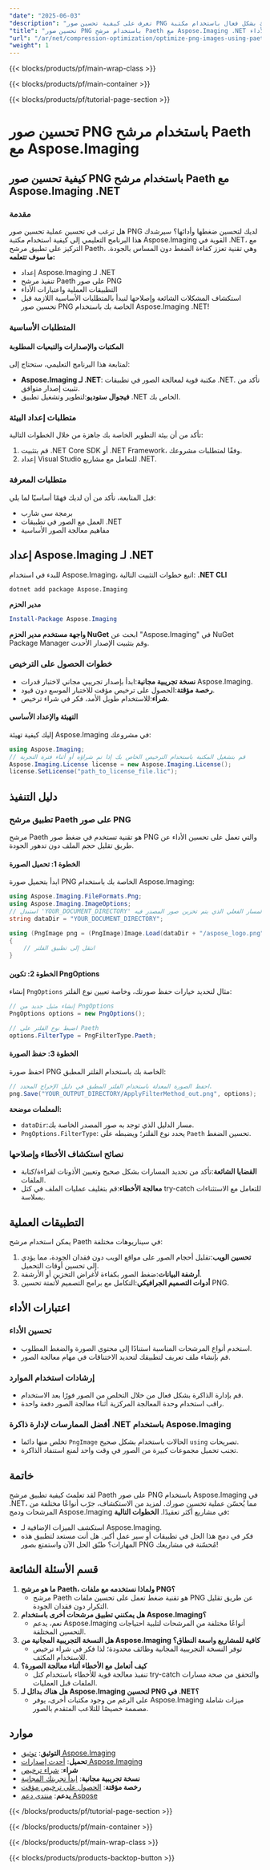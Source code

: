 ```yaml
---
"date": "2025-06-03"
"description": "تعرف على كيفية تحسين صور PNG الخاصة بك بشكل فعال باستخدام مكتبة Aspose.Imaging القوية في .NET، والاستفادة من مرشح Paeth لتحسين الضغط دون التضحية بالجودة."
"title": "تحسين صور PNG باستخدام مرشح Paeth مع Aspose.Imaging .NET لتحسين الضغط والأداء"
"url": "/ar/net/compression-optimization/optimize-png-images-using-paeth-filter-aspose-imaging-net/"
"weight": 1
---
```


{{< blocks/products/pf/main-wrap-class >}}

{{< blocks/products/pf/main-container >}}

{{< blocks/products/pf/tutorial-page-section >}}
# تحسين صور PNG باستخدام مرشح Paeth مع Aspose.Imaging
## كيفية تحسين صور PNG باستخدام مرشح Paeth مع Aspose.Imaging .NET
### مقدمة
هل ترغب في تحسين عملية تحسين صور PNG لديك لتحسين ضغطها وأدائها؟ سيرشدك هذا البرنامج التعليمي إلى كيفية استخدام مكتبة Aspose.Imaging القوية في .NET، مع التركيز على تطبيق مرشح Paeth، وهي تقنية تعزز كفاءة الضغط دون المساس بالجودة.
**ما سوف تتعلمه:**
- إعداد Aspose.Imaging لـ .NET
- تنفيذ مرشح Paeth على صور PNG
- التطبيقات العملية واعتبارات الأداء
- استكشاف المشكلات الشائعة وإصلاحها
لنبدأ بالمتطلبات الأساسية اللازمة قبل تحسين صور PNG الخاصة بك باستخدام Aspose.Imaging .NET!
### المتطلبات الأساسية
#### المكتبات والإصدارات والتبعيات المطلوبة
لمتابعة هذا البرنامج التعليمي، ستحتاج إلى:
- **Aspose.Imaging لـ .NET**: مكتبة قوية لمعالجة الصور في تطبيقات .NET. تأكد من تثبيت إصدار متوافق.
- **فيجوال ستوديو**:لتطوير وتشغيل تطبيق .NET الخاص بك.
### متطلبات إعداد البيئة
تأكد من أن بيئة التطوير الخاصة بك جاهزة من خلال الخطوات التالية:
1. قم بتثبيت .NET Core SDK أو .NET Framework، وفقًا لمتطلبات مشروعك.
2. إعداد Visual Studio للتعامل مع مشاريع .NET.
### متطلبات المعرفة
قبل المتابعة، تأكد من أن لديك فهمًا أساسيًا لما يلي:
- برمجة سي شارب
- العمل مع الصور في تطبيقات .NET
- مفاهيم معالجة الصور الأساسية
## إعداد Aspose.Imaging لـ .NET
للبدء في استخدام Aspose.Imaging، اتبع خطوات التثبيت التالية:
**.NET CLI**
```bash
dotnet add package Aspose.Imaging
```
**مدير الحزم**
```powershell
Install-Package Aspose.Imaging
```
**واجهة مستخدم مدير الحزم NuGet**
ابحث عن "Aspose.Imaging" في NuGet Package Manager وقم بتثبيت الإصدار الأحدث.
### خطوات الحصول على الترخيص
- **نسخة تجريبية مجانية**:ابدأ بإصدار تجريبي مجاني لاختبار قدرات Aspose.Imaging.
- **رخصة مؤقتة**:الحصول على ترخيص مؤقت للاختبار الموسع دون قيود.
- **شراء**:للاستخدام طويل الأمد، فكر في شراء ترخيص.
#### التهيئة والإعداد الأساسي
إليك كيفية تهيئة Aspose.Imaging في مشروعك:
```csharp
using Aspose.Imaging;
// قم بتشغيل المكتبة باستخدام الترخيص الخاص بك إذا تم شراؤه أو أثناء فترة التجربة
Aspose.Imaging.License license = new Aspose.Imaging.License();
license.SetLicense("path_to_license_file.lic");
```
## دليل التنفيذ
### تطبيق مرشح Paeth على صور PNG
مرشح Paeth هو تقنية تستخدم في ضغط صور PNG والتي تعمل على تحسين الأداء عن طريق تقليل حجم الملف دون تدهور الجودة.
#### الخطوة 1: تحميل الصورة
ابدأ بتحميل صورة PNG الخاصة بك باستخدام Aspose.Imaging:
```csharp
using Aspose.Imaging.FileFormats.Png;
using Aspose.Imaging.ImageOptions;
// استبدل 'YOUR_DOCUMENT_DIRECTORY' بالمسار الفعلي الذي يتم تخزين صور المصدر فيه.
string dataDir = "YOUR_DOCUMENT_DIRECTORY";

using (PngImage png = (PngImage)Image.Load(dataDir + "/aspose_logo.png"))
{
    // انتقل إلى تطبيق الفلتر
}
```
#### الخطوة 2: تكوين PngOptions
إنشاء `PngOptions` مثال لتحديد خيارات حفظ صورتك، وخاصة تعيين نوع الفلتر:
```csharp
// إنشاء مثيل جديد من PngOptions
PngOptions options = new PngOptions();

// اضبط نوع الفلتر على Paeth
options.FilterType = PngFilterType.Paeth;
```
#### الخطوة 3: حفظ الصورة
احفظ صورة PNG الخاصة بك باستخدام الفلتر المطبق:
```csharp
// احفظ الصورة المعدلة باستخدام الفلتر المطبق في دليل الإخراج المحدد.
png.Save("YOUR_OUTPUT_DIRECTORY/ApplyFilterMethod_out.png", options);
```
**المعلمات موضحة:**
- `dataDir`:مسار الدليل الذي توجد به صور المصدر الخاصة بك.
- `PngOptions.FilterType`: يحدد نوع الفلتر؛ ويضبطه على `Paeth` تحسين الضغط.
### نصائح استكشاف الأخطاء وإصلاحها
- **القضايا الشائعة**:تأكد من تحديد المسارات بشكل صحيح وتعيين الأذونات لقراءة/كتابة الملفات.
- **معالجة الأخطاء**:قم بتغليف عمليات الملف في كتل try-catch للتعامل مع الاستثناءات بسلاسة.
## التطبيقات العملية
يمكن استخدام مرشح Paeth في سيناريوهات مختلفة:
1. **تحسين الويب**:تقليل أحجام الصور على مواقع الويب دون فقدان الجودة، مما يؤدي إلى تحسين أوقات التحميل.
2. **أرشفة البيانات**:ضغط الصور بكفاءة لأغراض التخزين أو الأرشفة.
3. **أدوات التصميم الجرافيكي**:التكامل مع برامج التصميم لأتمتة تحسين PNG.
## اعتبارات الأداء
### تحسين الأداء
- استخدم أنواع المرشحات المناسبة استنادًا إلى محتوى الصورة والضغط المطلوب.
- قم بإنشاء ملف تعريف لتطبيقك لتحديد الاختناقات في مهام معالجة الصور.
### إرشادات استخدام الموارد
- قم بإدارة الذاكرة بشكل فعال من خلال التخلص من الصور فورًا بعد الاستخدام.
- راقب استخدام وحدة المعالجة المركزية أثناء معالجة الصور دفعة واحدة.
### أفضل الممارسات لإدارة ذاكرة .NET باستخدام Aspose.Imaging
- تخلص منها دائما `PngImage` الحالات باستخدام بشكل صحيح `using` تصريحات.
- تجنب تحميل مجموعات كبيرة من الصور في وقت واحد لمنع استنفاد الذاكرة.
## خاتمة
لقد تعلمتَ كيفية تطبيق مرشح Paeth على صور PNG باستخدام Aspose.Imaging في .NET، مما يُحسّن عملية تحسين صورك. لمزيد من الاستكشاف، جرّب أنواعًا مختلفة من المرشحات ودمج Aspose.Imaging في مشاريع أكثر تعقيدًا.
**الخطوات التالية:**
- استكشف الميزات الإضافية لـ Aspose.Imaging.
- فكر في دمج هذا الحل في تطبيقات أو سير عمل أكبر.
هل أنت مستعد لتطبيق هذه المهارات؟ طبّق الحل الآن واستمتع بصور PNG مُحسّنة في مشاريعك!
## قسم الأسئلة الشائعة
1. **ما هو مرشح Paeth، ولماذا نستخدمه مع ملفات PNG؟**
   - مرشح Paeth هو تقنية ضغط تعمل على تحسين ملفات PNG عن طريق تقليل التكرار دون فقدان الجودة.
2. **هل يمكنني تطبيق مرشحات أخرى باستخدام Aspose.Imaging؟**
   - نعم، يدعم Aspose.Imaging أنواعًا مختلفة من المرشحات لتلبية احتياجات التحسين المختلفة.
3. **هل النسخة التجريبية المجانية من Aspose.Imaging كافية للمشاريع واسعة النطاق؟**
   - توفر النسخة التجريبية المجانية وظائف محدودة؛ لذا فكر في شراء ترخيص للاستخدام المكثف.
4. **كيف أتعامل مع الأخطاء أثناء معالجة الصورة؟**
   - تنفيذ معالجة قوية للأخطاء باستخدام كتل try-catch والتحقق من صحة مسارات الملفات قبل العمليات.
5. **هل هناك بدائل لـ Aspose.Imaging لتحسين PNG في .NET؟**
   - على الرغم من وجود مكتبات أخرى، يوفر Aspose.Imaging ميزات شاملة مصممة خصيصًا للتلاعب المتقدم بالصور.
## موارد
- **التوثيق**: [توثيق Aspose.Imaging](https://reference.aspose.com/imaging/net/)
- **تحميل**: [أحدث إصدارات Aspose.Imaging](https://releases.aspose.com/imaging/net/)
- **شراء**: [شراء ترخيص](https://purchase.aspose.com/buy)
- **نسخة تجريبية مجانية**: [ابدأ تجربتك المجانية](https://releases.aspose.com/imaging/net/)
- **رخصة مؤقتة**: [الحصول على ترخيص مؤقت](https://purchase.aspose.com/temporary-license/)
- **يدعم**: [منتدى دعم Aspose](https://forum.aspose.com/c/imaging/10)

{{< /blocks/products/pf/tutorial-page-section >}}

{{< /blocks/products/pf/main-container >}}

{{< /blocks/products/pf/main-wrap-class >}}

{{< blocks/products/products-backtop-button >}}